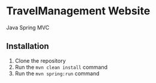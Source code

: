# TravelManagement Website
Java Spring MVC 

## Installation
1. Clone the repository
2. Run the `mvn clean install` command
3. Run the `mvn spring:run` command